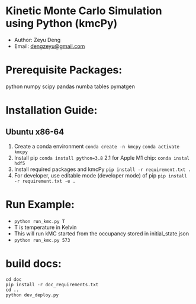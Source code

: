 # Kinetic Monte Carlo Simulation using Python (kmcPy)
- Author: Zeyu Deng
- Email: dengzeyu@gmail.com

# Prerequisite Packages:
python numpy scipy pandas numba tables pymatgen

# Installation Guide:
## Ubuntu x86-64
1. Create a conda environment
`conda create -n kmcpy`
`conda activate kmcpy`
2. Install pip
`conda install python=3.8`
2.1 for Apple M1 chip:
`conda instal hdf5`
3. Install required packages and kmcPy
`pip install -r requirement.txt .`
4. For developer, use editable mode (developer mode) of pip
`pip install -r requirement.txt -e .`


# Run Example:
- `python run_kmc.py T `
- T is temperature in Kelvin
- This will run kMC started from the occupancy stored in initial_state.json 
- `python run_kmc.py 573`


# build docs:
```
cd doc
pip install -r doc_requirements.txt
cd ..
python dev_deploy.py
```
